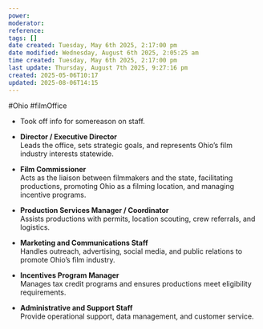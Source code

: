 ```yaml
---
power: 
moderator: 
reference: 
tags: []
date created: Tuesday, May 6th 2025, 2:17:00 pm
date modified: Wednesday, August 6th 2025, 2:05:25 am
time created: Tuesday, May 6th 2025, 2:17:00 pm
last update: Thursday, August 7th 2025, 9:27:16 pm
created: 2025-05-06T10:17
updated: 2025-08-06T14:15
---
```

#Ohio #filmOffice

- Took off info for somereason on staff.
- **Director / Executive Director**  
    Leads the office, sets strategic goals, and represents Ohio’s film industry interests statewide.
    
- **Film Commissioner**  
    Acts as the liaison between filmmakers and the state, facilitating productions, promoting Ohio as a filming location, and managing incentive programs.
    
- **Production Services Manager / Coordinator**  
    Assists productions with permits, location scouting, crew referrals, and logistics.
    
- **Marketing and Communications Staff**  
    Handles outreach, advertising, social media, and public relations to promote Ohio’s film industry.
    
- **Incentives Program Manager**  
    Manages tax credit programs and ensures productions meet eligibility requirements.
    
- **Administrative and Support Staff**  
    Provide operational support, data management, and customer service.